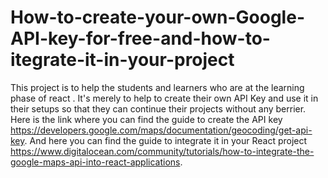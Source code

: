 # How-to-create-your-own-Google-API-key-for-free-and-how-to-itegrate-it-in-your-project
This project is to help the students and learners who are at the learning phase of react . It's merely to help to create their own API Key and use it in their setups so that they can continue their projects without any berrier.
Here is the link where you can find the guide to create the API key https://developers.google.com/maps/documentation/geocoding/get-api-key.
And here you can find the guide to integrate it in your React project https://www.digitalocean.com/community/tutorials/how-to-integrate-the-google-maps-api-into-react-applications.
